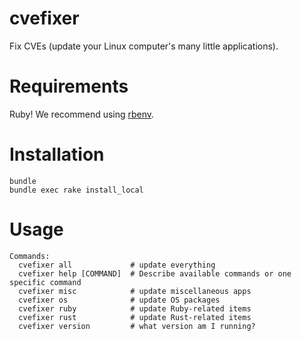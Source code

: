# cvefixer

Fix CVEs (update your Linux computer's many little applications).

# Requirements

Ruby! We recommend using [rbenv](https://github.com/rbenv/rbenv).

# Installation

```shell
bundle
bundle exec rake install_local
```

# Usage

```shell
Commands:
  cvefixer all             # update everything
  cvefixer help [COMMAND]  # Describe available commands or one specific command
  cvefixer misc            # update miscellaneous apps
  cvefixer os              # update OS packages
  cvefixer ruby            # update Ruby-related items
  cvefixer rust            # update Rust-related items
  cvefixer version         # what version am I running?
```
